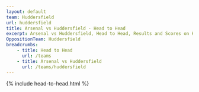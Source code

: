 ```yaml
---
layout: default
team: Huddersfield
url: huddersfield
title: Arsenal vs Huddersfield - Head to Head
excerpt: Arsenal vs Huddersfield, Head to Head, Results and Scores on History of Arsenal Football Club
OppositionTeam: Huddersfield
breadcrumbs:
    - title: Head to Head
      url: /teams
    - title: Arsenal vs Huddersfield
      url: /teams/huddersfield
---
```


{% include head-to-head.html %}